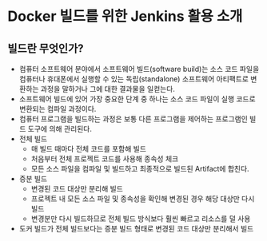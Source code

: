 # Docker 빌드를 위한 Jenkins 활용 소개
## 빌드란 무엇인가?
- 컴퓨터 소프트웨어 분야에서 소프트웨어 빌드(software build)는 소스 코드 파일을 컴퓨터나 휴대폰에서 실행할 수 있는 독립(standalone) 소프트웨어 아티팩트로 변환하는 과정을 말하거나 그에 대한 결과물을 일컫는다.
- 소프트웨어 빌드에 있어 가장 중요한 단계 중 하나는 소스 코드 파일이 실행 코드로 변환되는 컴파일 과정이다.
- 컴퓨터 프로그램을 빌드하는 과정은 보통 다른 프로그램을 제어하는 프로그램인 빌드 도구에 의해 관리된다.
- 전체 빌드
  - 매 빌드 때마다 전체 코드를 포함해 빌드
  - 처음부터 전체 프로젝트 코드를 사용해 종속성 체크
  - 모든 소스 파일을 컴파일 및 빌드하고 최종적으로 빌드된 Artifact에 합친다.
- 증분 빌드
  - 변경된 코드 대상만 분리해 빌드
  - 프로젝트 내 모든 소스 파일 및 종속성을 확인해 변경된 경우 해당 대상만 다시 빌드
  - 변경분만 다시 빌드하므로 전체 빌드 방식보다 훨씬 빠르고 리소스를 덜 사용
- 도커 빌드가 전체 빌드보다는 증분 빌드 형태로 변경된 코드 대상만 분리해서 빌드 
